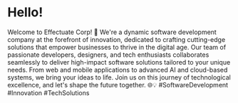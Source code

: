 # Hello!
Welcome to Effectuate Corp! 🚀 We're a dynamic software development company at the forefront of innovation, dedicated to crafting cutting-edge solutions that empower businesses to thrive in the digital age. Our team of passionate developers, designers, and tech enthusiasts collaborates seamlessly to deliver high-impact software solutions tailored to your unique needs. From web and mobile applications to advanced AI and cloud-based systems, we bring your ideas to life. Join us on this journey of technological excellence, and let's shape the future together. 🌐💡 #SoftwareDevelopment #Innovation #TechSolutions
